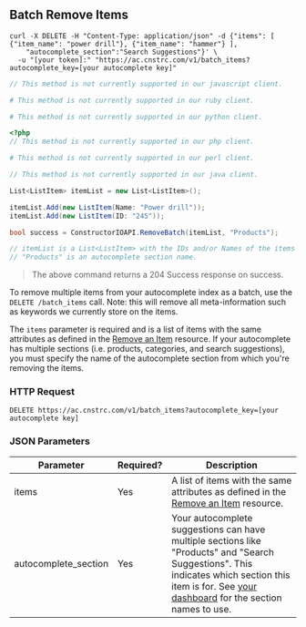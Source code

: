 ## Batch Remove Items

```shell
curl -X DELETE -H "Content-Type: application/json" -d {"items": [ {"item_name": "power drill"}, {"item_name": "hammer"} ],
    "autocomplete_section":"Search Suggestions"}' \
  -u "[your token]:" "https://ac.cnstrc.com/v1/batch_items?autocomplete_key=[your autocomplete key]"
```

```javascript
// This method is not currently supported in our javascript client.
```

```ruby
# This method is not currently supported in our ruby client.
```

```python
# This method is not currently supported in our python client.
```

```php
<?php
// This method is not currently supported in our php client.
```

```perl
# This method is not currently supported in our perl client.
```

```java
// This method is not currently supported in our java client.
```

```csharp
List<ListItem> itemList = new List<ListItem>();

itemList.Add(new ListItem(Name: "Power drill"));
itemList.Add(new ListItem(ID: "245"));

bool success = ConstructorIOAPI.RemoveBatch(itemList, "Products");

// itemList is a List<ListItem> with the IDs and/or Names of the items you'd like to remove.
// "Products" is an autocomplete section name.
```
> The above command returns a 204 Success response on success.

To remove multiple items from your autocomplete index as a batch, use the `DELETE /batch_items` call. Note: this will remove all meta-information such as keywords we currently store on the items.

The `items` parameter is required and is a list of items with the same attributes as defined in the [Remove an Item](#remove-an-item) resource. If your autocomplete has multiple sections (i.e. products, categories, and search suggestions), you must specify the name of the autocomplete section from which you're removing the items.

### HTTP Request

`DELETE https://ac.cnstrc.com/v1/batch_items?autocomplete_key=[your autocomplete key]`

### JSON Parameters

Parameter | Required? | Description
--------- | ----------- | ----------
items | Yes | A list of items with the same attributes as defined in the [Remove an Item](#remove-an-item) resource.
autocomplete_section | Yes | Your autocomplete suggestions can have multiple sections like "Products" and "Search Suggestions".  This indicates which section this item is for.  See [your dashboard](/dashboard) for the section names to use.